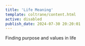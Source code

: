 ```yaml
---
title: 'Life Meaning'
template: coltrane/content.html
active: disabled
publish_date: 2024-07-30 20:20:01
---
```


Finding purpose and values in life 